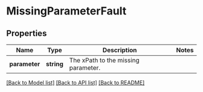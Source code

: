 # MissingParameterFault

## Properties
Name | Type | Description | Notes
------------ | ------------- | ------------- | -------------
**parameter** | **string** | The xPath to the missing parameter. | 

[[Back to Model list]](../../README.md#documentation-for-models) [[Back to API list]](../../README.md#documentation-for-api-endpoints) [[Back to README]](../../README.md)

